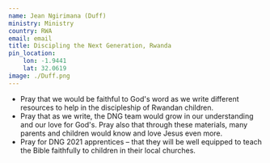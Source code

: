 ```yaml
---
name: Jean Ngirimana (Duff)
ministry: Ministry
country: RWA
email: email
title: Discipling the Next Generation, Rwanda
pin_location:
    lon: -1.9441
    lat: 32.0619
image: ./Duff.png
---
```

* Pray that we would be faithful to God's word as we write different resources to help in the discipleship of Rwandan children. 
* Pray that as we write, the DNG team would grow in our understanding and our love for God's. Pray also that through these materials, many parents and children would know and love Jesus even more.
* Pray for DNG 2021 apprentices – that they will be well equipped to teach the Bible faithfully to children in their local churches.
